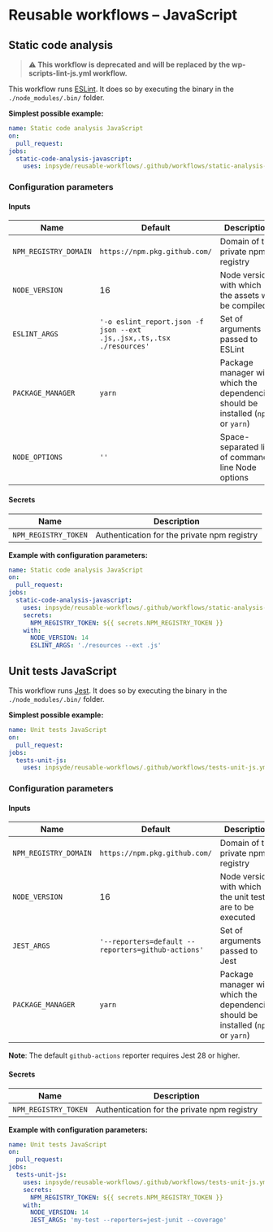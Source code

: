 # Reusable workflows – JavaScript

## Static code analysis

> **:warning: This workflow is deprecated and will be replaced by the wp-scripts-lint-js.yml workflow.**

This workflow runs [ESLint](https://eslint.org/). It does so by executing the binary in
the `./node_modules/.bin/` folder.

**Simplest possible example:**

```yml
name: Static code analysis JavaScript
on:
  pull_request:
jobs:
  static-code-analysis-javascript:
    uses: inpsyde/reusable-workflows/.github/workflows/static-analysis-js.yml@main
```

### Configuration parameters

#### Inputs

| Name                  | Default                                                               | Description                                                                       |
|-----------------------|-----------------------------------------------------------------------|-----------------------------------------------------------------------------------|
| `NPM_REGISTRY_DOMAIN` | `https://npm.pkg.github.com/`                                         | Domain of the private npm registry                                                |
| `NODE_VERSION`        | 16                                                                    | Node version with which the assets will be compiled                               |
| `ESLINT_ARGS`         | `'-o eslint_report.json -f json --ext .js,.jsx,.ts,.tsx ./resources'` | Set of arguments passed to ESLint                                                 |
| `PACKAGE_MANAGER`     | `yarn`                                                                | Package manager with which the dependencies should be installed (`npm` or `yarn`) |
| `NODE_OPTIONS`        | `''`                                                                  | Space-separated list of command-line Node options                                 |

#### Secrets

| Name                 | Description                                 |
|----------------------|---------------------------------------------|
| `NPM_REGISTRY_TOKEN` | Authentication for the private npm registry |

**Example with configuration parameters:**

```yml
name: Static code analysis JavaScript
on:
  pull_request:
jobs:
  static-code-analysis-javascript:
    uses: inpsyde/reusable-workflows/.github/workflows/static-analysis-js.yml@main
    secrets:
      NPM_REGISTRY_TOKEN: ${{ secrets.NPM_REGISTRY_TOKEN }}
    with:
      NODE_VERSION: 14
      ESLINT_ARGS: './resources --ext .js'
```

## Unit tests JavaScript

This workflow runs [Jest](https://jestjs.io/). It does so by executing the binary in
the `./node_modules/.bin/` folder.

**Simplest possible example:**

```yml
name: Unit tests JavaScript
on:
  pull_request:
jobs:
  tests-unit-js:
    uses: inpsyde/reusable-workflows/.github/workflows/tests-unit-js.yml@main
```

### Configuration parameters

#### Inputs

| Name                  | Default                                            | Description                                                                       |
|-----------------------|----------------------------------------------------|-----------------------------------------------------------------------------------|
| `NPM_REGISTRY_DOMAIN` | `https://npm.pkg.github.com/`                      | Domain of the private npm registry                                                |
| `NODE_VERSION`        | 16                                                 | Node version with which the unit tests are to be executed                         |
| `JEST_ARGS`           | `'--reporters=default --reporters=github-actions'` | Set of arguments passed to Jest                                                   |
| `PACKAGE_MANAGER`     | `yarn`                                             | Package manager with which the dependencies should be installed (`npm` or `yarn`) |

**Note**: The default `github-actions` reporter requires Jest 28 or higher.

#### Secrets

| Name                 | Description                                 |
|----------------------|---------------------------------------------|
| `NPM_REGISTRY_TOKEN` | Authentication for the private npm registry |

**Example with configuration parameters:**

```yml
name: Unit tests JavaScript
on:
  pull_request:
jobs:
  tests-unit-js:
    uses: inpsyde/reusable-workflows/.github/workflows/tests-unit-js.yml@main
    secrets:
      NPM_REGISTRY_TOKEN: ${{ secrets.NPM_REGISTRY_TOKEN }}
    with:
      NODE_VERSION: 14
      JEST_ARGS: 'my-test --reporters=jest-junit --coverage'
```

